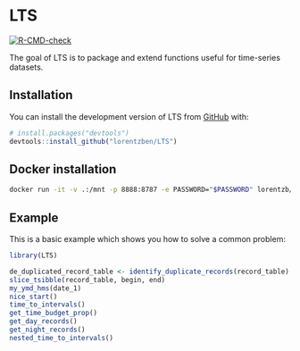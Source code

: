 
<!-- README.md is generated from README.Rmd. Please edit that file -->

# LTS

<!-- badges: start -->

[![R-CMD-check](https://github.com/lorentzben/LTS/actions/workflows/R-CMD-check.yaml/badge.svg)](https://github.com/lorentzben/LTS/actions/workflows/R-CMD-check.yaml)
<!-- badges: end -->

The goal of LTS is to package and extend functions useful for
time-series datasets.

## Installation

You can install the development version of LTS from
[GitHub](https://github.com/) with:

``` r
# install.packages("devtools")
devtools::install_github("lorentzben/LTS")
```

## Docker installation

``` bash
docker run -it -v .:/mnt -p 8888:8787 -e PASSWORD="$PASSWORD" lorentzb/rfid:2.0
```

## Example

This is a basic example which shows you how to solve a common problem:

``` r
library(LTS)

de_duplicated_record_table <- identify_duplicate_records(record_table)
slice_tsibble(record_table, begin, end)
my_ymd_hms(date_1)
nice_start()
time_to_intervals()
get_time_budget_prop()
get_day_records()
get_night_records()
nested_time_to_intervals()
```
